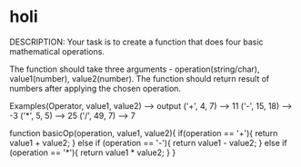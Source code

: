 # holi


DESCRIPTION:
Your task is to create a function that does four basic mathematical operations.

The function should take three arguments - operation(string/char), value1(number), value2(number).
The function should return result of numbers after applying the chosen operation.

Examples(Operator, value1, value2) --> output
('+', 4, 7) --> 11
('-', 15, 18) --> -3
('*', 5, 5) --> 25
('/', 49, 7) --> 7





function basicOp(operation, value1, value2){
  if(operation == '+'){
    return value1 + value2;
  }
  else if (operation == '-'){
    return value1 - value2;
  }
  else if (operation == '*'){
    return value1 * value2;
  }
}
